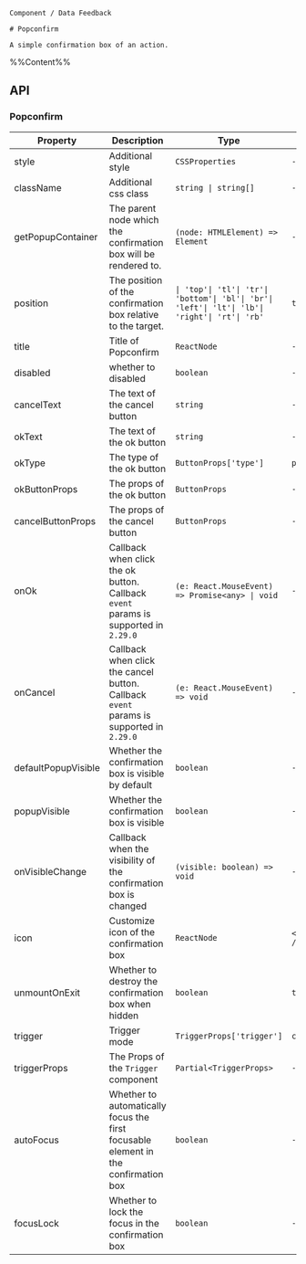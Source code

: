 `````
Component / Data Feedback

# Popconfirm

A simple confirmation box of an action.
`````

%%Content%%

## API

### Popconfirm

|Property|Description|Type|DefaultValue|Version|
|---|---|---|---|---|
|style|Additional style|`CSSProperties`|`-`|-|
|className|Additional css class|`string \| string[]`|`-`|-|
|getPopupContainer|The parent node which the confirmation box will be rendered to.|`(node: HTMLElement) => Element`|`-`|-|
|position|The position of the confirmation box relative to the target.|`\| 'top'\| 'tl'\| 'tr'\| 'bottom'\| 'bl'\| 'br'\| 'left'\| 'lt'\| 'lb'\| 'right'\| 'rt'\| 'rb'`|`top`|-|
|title|Title of Popconfirm|`ReactNode`|`-`|-|
|disabled|whether to disabled|`boolean`|`-`|2.11.0|
|cancelText|The text of the cancel button|`string`|`-`|-|
|okText|The text of the ok button|`string`|`-`|-|
|okType|The type of the ok button|`ButtonProps['type']`|`primary`|-|
|okButtonProps|The props of the ok button|`ButtonProps`|`-`|-|
|cancelButtonProps|The props of the cancel button|`ButtonProps`|`-`|-|
|onOk|Callback when click the ok button. Callback `event` params is supported in `2.29.0`|`(e: React.MouseEvent) => Promise<any> \| void`|`-`|-|
|onCancel|Callback when click the cancel button. Callback `event` params is supported in `2.29.0`|`(e: React.MouseEvent) => void`|`-`|-|
|defaultPopupVisible|Whether the confirmation box is visible by default|`boolean`|`-`|-|
|popupVisible|Whether the confirmation box is visible|`boolean`|`-`|-|
|onVisibleChange|Callback when the visibility of the confirmation box is changed|`(visible: boolean) => void`|`-`|-|
|icon|Customize icon of the confirmation box|`ReactNode`|`<IconExclamationCircleFill />`|-|
|unmountOnExit|Whether to destroy the confirmation box when hidden|`boolean`|`true`|-|
|trigger|Trigger mode|`TriggerProps['trigger']`|`click`|-|
|triggerProps|The Props of the `Trigger` component|`Partial<TriggerProps>`|`-`|-|
|autoFocus|Whether to automatically focus the first focusable element in the confirmation box|`boolean`|`-`|-|
|focusLock|Whether to lock the focus in the confirmation box|`boolean`|`-`|-|
